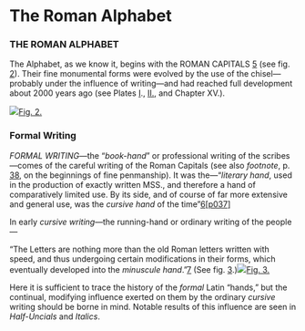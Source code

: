 # The Roman Alphabet

### THE ROMAN ALPHABET

The Alphabet, as we know it, begins with the ROMAN CAPITALS [5](http://www.gutenberg.org/files/47089/47089-h/47089-h.htm#footnote_5) \(see fig. [2](http://www.gutenberg.org/files/47089/47089-h/47089-h.htm#fig02)\). Their fine monumental forms were evolved by the use of the chisel—probably under the influence of writing—and had reached full development about 2000 years ago \(see Plates [I](../plates/plate-i.md)., [II.](http://www.gutenberg.org/files/47089/47089-h/47089-h.htm#plate02), and Chapter XV.\).

![](http://www.gutenberg.org/files/47089/47089-h/images/i036.jpg)[Fig. 2.](http://www.gutenberg.org/files/47089/47089-h/47089-h.htm#pageindex)

### Formal Writing

_FORMAL WRITING_—the “_book-hand_” or professional writing of the scribes—comes of the careful writing of the Roman Capitals \(see also _footnote_, p. [38](http://www.gutenberg.org/files/47089/47089-h/47089-h.htm#p038), on the beginnings of fine penmanship\). It was the—“_literary hand_, used in the production of exactly written MSS., and therefore a hand of comparatively limited use. By its side, and of course of far more extensive and general use, was the _cursive hand_ of the time”[6](http://www.gutenberg.org/files/47089/47089-h/47089-h.htm#footnote_6)[\[p037\]](http://www.gutenberg.org/files/47089/47089-h/47089-h.htm#pageindex)

In early _cursive writing_—the running-hand or ordinary writing of the people—

“The Letters are nothing more than the old Roman letters written with speed, and thus undergoing certain modifications in their forms, which eventually developed into the _minuscule hand_.”[7](http://www.gutenberg.org/files/47089/47089-h/47089-h.htm#footnote_7) \(See fig. [3](http://www.gutenberg.org/files/47089/47089-h/47089-h.htm#fig03).\)![](http://www.gutenberg.org/files/47089/47089-h/images/i037.jpg)[Fig. 3.](http://www.gutenberg.org/files/47089/47089-h/47089-h.htm#pageindex)

Here it is sufficient to trace the history of the _formal_ Latin “hands,” but the continual, modifying influence exerted on them by the ordinary _cursive_ writing should be borne in mind. Notable results of this influence are seen in _Half-Uncials_ and _Italics_.

